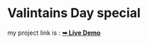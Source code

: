 <h1>Valintains Day special</h1>

my project link is : <a href="https://subham223sah.github.io/Valintains_day_Project/"><strong>➥ Live Demo</strong></a> 
